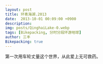 ```yaml
---
layout: post
title: 环青海湖.2013
date:  2013-10-01 00:09:00 +0900
description:
img: posts/QinghaiLake-0.webp
tags: [Bikepacking, 分时分段环游地球]
author: 三丰
Bikepacking: true
---
```

第一次用车轮丈量这个世界，从此爱上无可救药。
